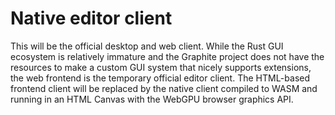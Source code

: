 # Native editor client

This will be the official desktop and web client. While the Rust GUI ecosystem is relatively immature and the Graphite project does not have the resources to make a custom GUI system that nicely supports extensions, the web frontend is the temporary official editor client. The HTML-based frontend client will be replaced by the native client compiled to WASM and running in an HTML Canvas with the WebGPU browser graphics API.
